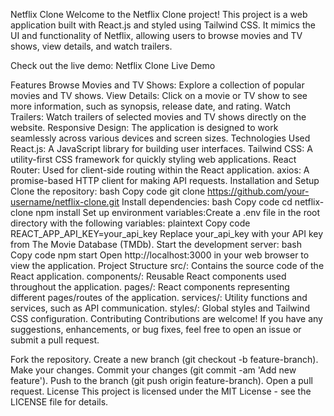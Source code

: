 Netflix Clone
Welcome to the Netflix Clone project! This project is a web application built with React.js and styled using Tailwind CSS. It mimics the UI and functionality of Netflix, allowing users to browse movies and TV shows, view details, and watch trailers.

Check out the live demo: Netflix Clone Live Demo

Features
Browse Movies and TV Shows: Explore a collection of popular movies and TV shows.
View Details: Click on a movie or TV show to see more information, such as synopsis, release date, and rating.
Watch Trailers: Watch trailers of selected movies and TV shows directly on the website.
Responsive Design: The application is designed to work seamlessly across various devices and screen sizes.
Technologies Used
React.js: A JavaScript library for building user interfaces.
Tailwind CSS: A utility-first CSS framework for quickly styling web applications.
React Router: Used for client-side routing within the React application.
axios: A promise-based HTTP client for making API requests.
Installation and Setup
Clone the repository:
bash
Copy code
git clone https://github.com/your-username/netflix-clone.git
Install dependencies:
bash
Copy code
cd netflix-clone
npm install
Set up environment variables:Create a .env file in the root directory with the following variables:
plaintext
Copy code
REACT_APP_API_KEY=your_api_key
Replace your_api_key with your API key from The Movie Database (TMDb).
Start the development server:
bash
Copy code
npm start
Open http://localhost:3000 in your web browser to view the application.
Project Structure
src/: Contains the source code of the React application.
components/: Reusable React components used throughout the application.
pages/: React components representing different pages/routes of the application.
services/: Utility functions and services, such as API communication.
styles/: Global styles and Tailwind CSS configuration.
Contributing
Contributions are welcome! If you have any suggestions, enhancements, or bug fixes, feel free to open an issue or submit a pull request.

Fork the repository.
Create a new branch (git checkout -b feature-branch).
Make your changes.
Commit your changes (git commit -am 'Add new feature').
Push to the branch (git push origin feature-branch).
Open a pull request.
License
This project is licensed under the MIT License - see the LICENSE file for details.

